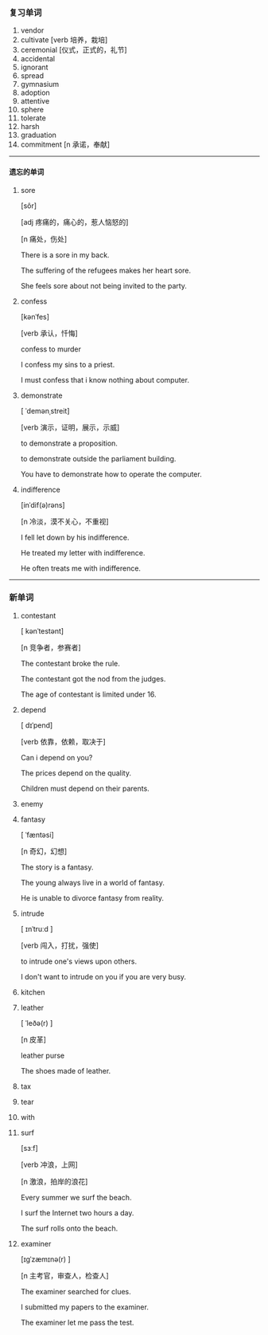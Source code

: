 ### 复习单词

1. vendor
2. cultivate [verb 培养，栽培]
3. ceremonial [仪式，正式的，礼节]
4. accidental
5. ignorant
6. spread
7. gymnasium
8. adoption
9. attentive
10. sphere
11. tolerate
12. harsh
13. graduation
14. commitment [n 承诺，奉献]

------



#### 遗忘的单词

1. sore

   [sôr]

   [adj 疼痛的，痛心的，惹人恼怒的]

   [n 痛处，伤处]

   There is a sore in my back.

   The suffering of the refugees makes her heart sore.

   She feels sore about not being invited to the party.

2. confess

   [kənˈfes]

   [verb 承认，忏悔]

   confess to murder

   I confess my sins to a priest.

   I must confess that i know nothing about computer.

3. demonstrate

   [ ˈdemənˌstreit]

   [verb 演示，证明，展示，示威]

   to demonstrate a proposition.

   to demonstrate outside the parliament building.

   You have to demonstrate how to operate the computer.

4. indifference

   [inˈdif(ə)rəns]

   [n 冷淡，漠不关心，不重视]

   I fell let down by his indifference.

   He treated my letter with indifference.

   He often treats me with indifference.

------



### 新单词

1. contestant

   [ kənˈtestənt]

   [n 竞争者，参赛者]

   The contestant broke the rule.

   The contestant got the nod from the judges.

   The age of contestant is limited under 16.

2. depend

   [ dɪˈpend]

   [verb 依靠，依赖，取决于]

   Can i depend on you?

   The prices depend on the quality.

   Children must depend on their parents.

3. enemy

4. fantasy

   [ ˈfæntəsi]

   [n 奇幻，幻想]

   The story is a fantasy.

   The young always live in a world of fantasy.

   He is unable to divorce fantasy from reality.

5. intrude

   [ ɪnˈtruːd ]

   [verb 闯入，打扰，强使]

   to intrude one's views upon others.

   I don't want to intrude on you if you are very busy.

6. kitchen

7. leather

   [ ˈleðə(r) ]

   [n 皮革]

   leather purse

   The shoes made of leather.

8. tax

9. tear

10. with

11. surf

    [sɜːf]

    [verb 冲浪，上网]

    [n 激浪，拍岸的浪花]

    Every summer we surf  the beach.

    I surf the Internet two hours a day.

    The surf rolls onto the beach.

12. examiner

    [ɪɡˈzæmɪnə(r) ]

    [n 主考官，审查人，检查人]

    The examiner searched for clues.

    I submitted my papers to the examiner.

    The examiner let me pass the test.

    

    